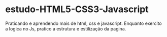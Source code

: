 # estudo-HTML5-CSS3-Javascript
Praticando e aprendendo mais de html, css e javascript. Enquanto exercito a logica no Js, pratico a estrutura e estilização da pagina. 


